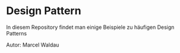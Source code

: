 # Design Pattern

In diesem Repository findet man einige Beispiele zu häufigen Design Patterns

Autor:        Marcel Waldau


